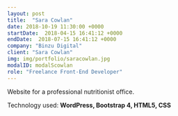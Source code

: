 ```yaml
---
layout: post
title:  "Sara Cowlan"
date: 2018-10-19 11:30:00 +0000
startDate:  2018-04-15 16:41:12 +0000
endDate:  2018-07-15 16:41:12 +0000
company: "Binzu Digital"
client: "Sara Cowlan"
img: img/portfolio/saracowlan.jpg
modalID: modalScowlan
role: "Freelance Front-End Developer"
---
```

Website for a professional nutritionist office.

Technology used: **WordPress, Bootstrap 4, HTML5, CSS**

